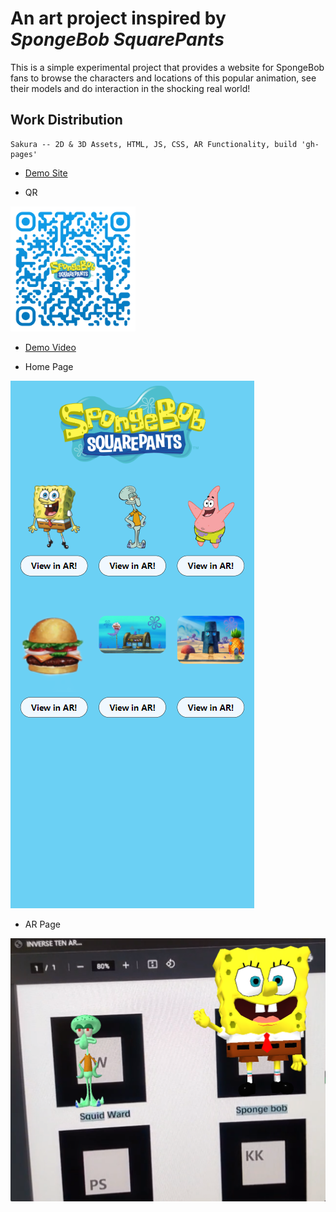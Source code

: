 # An art project inspired by _SpongeBob SquarePants_

This is a simple experimental project that provides a website for SpongeBob fans to browse the characters and locations of this popular animation, see their models  and do interaction in the shocking real world!
## Work Distribution

```
Sakura -- 2D & 3D Assets, HTML, JS, CSS, AR Functionality, build 'gh-pages'
```

- [Demo Site](https://robots-make-art-too.github.io/Group18_SpongeBob/)

- QR 

 <img src="21_HomePage_QR.png" width="200">

- [Demo Video](https://youtube.com/shorts/pwAlV6tQJhg?feature=share)

- Home Page

![img.png](img.png)

- AR Page

![img_1.png](img_1.png)

